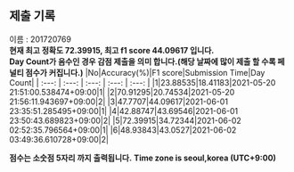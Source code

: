


  
## 제출 기록  
이름 : 201720769  
**현재 최고 정확도 72.39915, 최고 f1 score 44.09617 입니다.**  
**Day Count가 음수인 경우 감점 제출을 의미 합니다.(해당 날짜에 많이 제출 할 수록 페널티 점수가 커집니다.)**
|No|Accuracy(%)|F1 score|Submission Time|Day Count|
| :---: | :---: | :---: | :---: | :---: |
|1|23.88535|18.41183|2021-05-20 21:51:00.538474+09:00|1|
|2|70.91295|20.74534|2021-05-20 21:56:11.943697+09:00|2|
|3|47.7707|44.09617|2021-06-01 23:35:51.285495+09:00|1|
|4|42.88747|43.69546|2021-06-01 23:50:43.689823+09:00|2|
|5|72.39915|34.72344|2021-06-02 02:52:35.796564+09:00|1|
|6|48.93843|43.0527|2021-06-02 03:49:36.610728+09:00|2|


**점수는 소숫점 5자리 까지 출력됩니다.**
**Time zone is seoul,korea (UTC+9:00)**
